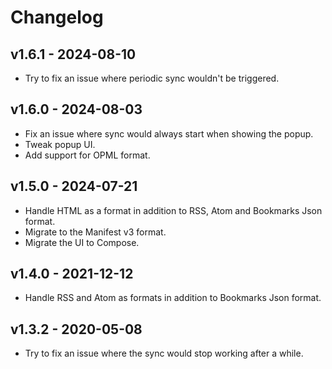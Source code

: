 # Changelog

## v1.6.1 - 2024-08-10

- Try to fix an issue where periodic sync wouldn't be triggered.

## v1.6.0 - 2024-08-03

- Fix an issue where sync would always start when showing the popup.
- Tweak popup UI.
- Add support for OPML format.

## v1.5.0 - 2024-07-21

- Handle HTML as a format in addition to RSS, Atom and Bookmarks Json format.
- Migrate to the Manifest v3 format.
- Migrate the UI to Compose.

## v1.4.0 - 2021-12-12

- Handle RSS and Atom as formats in addition to Bookmarks Json format.

## v1.3.2 - 2020-05-08

- Try to fix an issue where the sync would stop working after a while.

